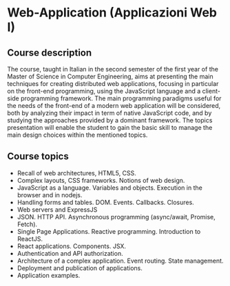 # Web-Application (Applicazioni Web I)
## Course description
The course, taught in Italian in the second semester of the first year of the Master of Science in Computer Engineering, aims at presenting the main techniques for creating distributed web applications, focusing in particular on the front-end programming, using the JavaScript language and a client-side programming framework.
The main programming paradigms useful for the needs of the front-end of a modern web application will be considered, both by analyzing their impact in term of native JavaScript code, and by studying the approaches provided by a dominant framework.
The topics presentation will enable the student to gain the basic skill to manage the main design choices within the mentioned topics.

## Course topics
- Recall of web architectures, HTML5, CSS.
- Complex layouts, CSS frameworks. Notions of web design.
- JavaScript as a language. Variables and objects. Execution in the browser and in nodejs.
- Handling forms and tables. DOM. Events. Callbacks. Closures.
- Web servers and ExpressJS
- JSON. HTTP API. Asynchronous programming (async/await, Promise, Fetch).
- Single Page Applications. Reactive programming. Introduction to ReactJS.
- React applications. Components. JSX.
- Authentication and API authorization.
- Architecture of a complex application. Event routing. State management.
- Deployment and publication of applications.
- Application examples.
